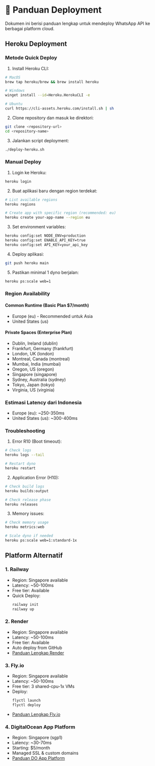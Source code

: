 # 🚀 Panduan Deployment

Dokumen ini berisi panduan lengkap untuk mendeploy WhatsApp API ke berbagai platform cloud.

## Heroku Deployment

### Metode Quick Deploy
1. Install Heroku CLI:
```bash
# MacOS
brew tap heroku/brew && brew install heroku

# Windows
winget install --id=Heroku.HerokuCLI -e

# Ubuntu
curl https://cli-assets.heroku.com/install.sh | sh
```

2. Clone repository dan masuk ke direktori:
```bash
git clone <repository-url>
cd <repository-name>
```

3. Jalankan script deployment:
```bash
./deploy-heroku.sh
```

### Manual Deploy

1. Login ke Heroku:
```bash
heroku login
```

2. Buat aplikasi baru dengan region terdekat:
```bash
# List available regions
heroku regions

# Create app with specific region (recommended: eu)
heroku create your-app-name --region eu
```

3. Set environment variables:
```bash
heroku config:set NODE_ENV=production
heroku config:set ENABLE_API_KEY=true
heroku config:set API_KEY=your_api_key
```

4. Deploy aplikasi:
```bash
git push heroku main
```

5. Pastikan minimal 1 dyno berjalan:
```bash
heroku ps:scale web=1
```

### Region Availability

#### Common Runtime (Basic Plan $7/month)
- Europe (eu) - Recommended untuk Asia
- United States (us)

#### Private Spaces (Enterprise Plan)
- Dublin, Ireland (dublin)
- Frankfurt, Germany (frankfurt)
- London, UK (london)
- Montreal, Canada (montreal)
- Mumbai, India (mumbai)
- Oregon, US (oregon)
- Singapore (singapore)
- Sydney, Australia (sydney)
- Tokyo, Japan (tokyo)
- Virginia, US (virginia)

### Estimasi Latency dari Indonesia
- Europe (eu): ~250-350ms
- United States (us): ~300-400ms

### Troubleshooting

1. Error R10 (Boot timeout):
```bash
# Check logs
heroku logs --tail

# Restart dyno
heroku restart
```

2. Application Error (H10):
```bash
# Check build logs
heroku builds:output

# Check release phase
heroku releases
```

3. Memory issues:
```bash
# Check memory usage
heroku metrics:web

# Scale dyno if needed
heroku ps:scale web=1:standard-1x
```

## Platform Alternatif

### 1. Railway
- Region: Singapore available
- Latency: ~50-100ms
- Free tier: Available
- Quick Deploy:
  ```bash
  railway init
  railway up
  ```

### 2. Render
- Region: Singapore available
- Latency: ~50-100ms
- Free tier: Available
- Auto deploy from GitHub
- [Panduan Lengkap Render](https://render.com/docs)

### 3. Fly.io
- Region: Singapore available
- Latency: ~50-100ms
- Free tier: 3 shared-cpu-1x VMs
- Deploy:
  ```bash
  flyctl launch
  flyctl deploy
  ```
- [Panduan Lengkap Fly.io](https://fly.io/docs/getting-started/)

### 4. DigitalOcean App Platform
- Region: Singapore (sgp1)
- Latency: ~30-70ms
- Starting: $5/month
- Managed SSL & custom domains
- [Panduan DO App Platform](https://www.digitalocean.com/docs/app-platform/) 